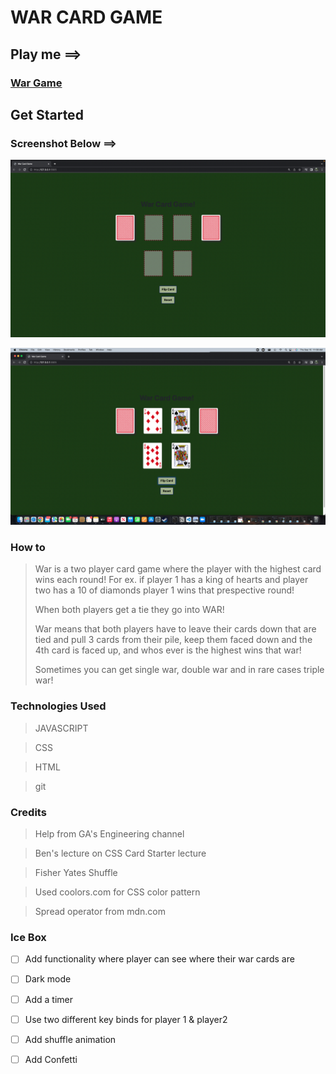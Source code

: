 # WAR CARD GAME 


## Play me ==>
### [War Game](https://war-card-game-1.netlify.app)

## Get Started 



### Screenshot Below ==>

![screenshot](https://github.com/J3NNog1/war-card-game/blob/main/assests/Screen%20Shot%202022-09-15%20at%2010.48.11%20AM%20(2).png)

![screenshot2](https://github.com/J3NNog1/war-card-game/blob/main/assests/Screen%20Shot%202022-09-15%20at%2011.09.19%20AM%20(2).png)

### How to

> War is a two player card game where the player with the highest card wins each round! For ex. if player 1 has a king of hearts and player two has a 10 of diamonds player 1 wins that prespective round! 
> 
> When both players get a tie they go into WAR!
> 
> War means that both players have to leave their cards down that are tied and pull 3 cards from their pile, keep them faced down and the 4th card is faced up, and whos ever is the highest wins that war!
> 
> Sometimes you can get single war, double war and in rare cases triple war!

### Technologies Used
 
 >JAVASCRIPT 

 >CSS

> HTML

> git

### Credits

> Help from GA's Engineering channel

> Ben's lecture on CSS Card Starter lecture

> Fisher Yates Shuffle

> Used coolors.com for CSS color pattern

>Spread operator from mdn.com

### Ice Box 

- [ ] Add functionality where player can see where their war cards are 

- [ ] Dark mode

- [ ] Add a timer

- [ ] Use two different key binds for player 1 & player2

- [ ] Add shuffle animation

- [ ] Add Confetti 


